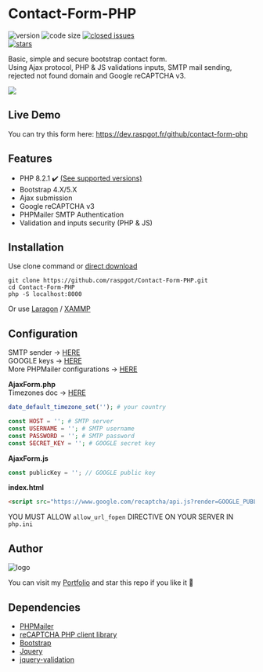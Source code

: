 # Contact-Form-PHP

![version](https://img.shields.io/badge/version-1.2.0-blue.svg) ![code size](https://img.shields.io/github/languages/code-size/raspgot/Contact-Form-PHP) [![closed issues](https://img.shields.io/github/issues-closed-raw/raspgot/Contact-Form-PHP)](https://github.com/raspgot/Contact-Form-PHP/issues?q=is%3Aissue+is%3Aclosed)          
[![stars](https://img.shields.io/github/stars/raspgot/Contact-Form-PHP?style=social)](https://github.com/raspgot/Contact-Form-PHP/stargazers)

Basic, simple and secure bootstrap contact form.     
Using Ajax protocol, PHP & JS validations inputs, SMTP mail sending, rejected not found domain and Google reCAPTCHA v3.

![](https://dev.raspgot.fr/github/contact-form-php/gif_github_1.2.0.gif)

## Live Demo
You can try this form here: https://dev.raspgot.fr/github/contact-form-php

## Features
* PHP 8.2.1 ✔️ [(See supported versions)](https://www.php.net/supported-versions.php)
* Bootstrap 4.X/5.X
* Ajax submission
* Google reCAPTCHA v3
* PHPMailer SMTP Authentication
* Validation and inputs security (PHP & JS)

## Installation
Use clone command or [direct download](https://github.com/raspgot/Contact-Form-PHP/archive/master.zip)

```shell
git clone https://github.com/raspgot/Contact-Form-PHP.git
cd Contact-Form-PHP
php -S localhost:8000
```
Or use [Laragon](https://laragon.org) / [XAMMP](https://www.apachefriends.org)

## Configuration
SMTP sender &rarr; [HERE](https://www.infomaniak.com/fr/hebergement/web-et-mail/hebergement-mail)     
GOOGLE keys &rarr; [HERE](https://www.google.com/recaptcha/intro/v3.html)     
More PHPMailer configurations &rarr; [HERE](https://github.com/PHPMailer/PHPMailer/tree/master/examples)

**AjaxForm.php**     
Timezones doc &rarr; [HERE](https://www.php.net/manual/fr/timezones.php)     

```php
date_default_timezone_set(''); # your country     

const HOST = ''; # SMTP server
const USERNAME = ''; # SMTP username
const PASSWORD = ''; # SMTP password
const SECRET_KEY = ''; # GOOGLE secret key
```

**AjaxForm.js**
```javascript
const publicKey = ''; // GOOGLE public key
```

**index.html**
```html
<script src="https://www.google.com/recaptcha/api.js?render=GOOGLE_PUBLIC_KEY"></script>
```

YOU MUST ALLOW `allow_url_fopen` DIRECTIVE ON YOUR SERVER IN `php.ini`

## Author
![logo](https://dev.raspgot.fr/github/contact-form-php/raspgot-blue.png)

You can visit my [Portfolio](https://raspgot.fr) and star this repo if you like it 🤖

## Dependencies
* [PHPMailer](https://github.com/PHPMailer/PHPMailer)
* [reCAPTCHA PHP client library](https://github.com/google/recaptcha)
* [Bootstrap](https://github.com/twbs/bootstrap)
* [Jquery](https://github.com/jquery/jquery)
* [jquery-validation](https://github.com/jquery-validation/jquery-validation)